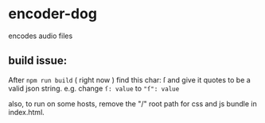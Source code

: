 # encoder-dog

encodes audio files

## build issue:

After `npm run build` ( right now )
find this char: ſ
and give it quotes to be a valid json string.
e.g. change `ſ: value` to `"ſ": value`

also,
to run on some hosts, remove the "/" root path for css and js bundle in
index.html.
